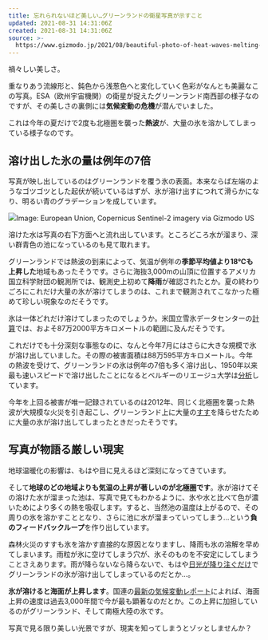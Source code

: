 ```yaml
---
title: 忘れられないほど美しい…グリーンランドの衛星写真が示すこと
updated: 2021-08-31 14:31:06Z
created: 2021-08-31 14:31:06Z
source: >-
  https://www.gizmodo.jp/2021/08/beautiful-photo-of-heat-waves-melting-ice-in-greenland.html
---
```


禍々しい美しさ。

重なりあう流線形と、鈍色から浅葱色へと変化していく色彩がなんとも美麗なこの写真。ESA（欧州宇宙機関）の衛星が捉えたグリーンランド南西部の様子なのですが、その美しさの裏側には**気候変動の危機**が潜んでいました。

これは今年の夏だけで2度も北極圏を襲った**熱波**が、大量の氷を溶かしてしまっている様子なのです。

## 溶け出した氷の量は例年の7倍

写真が映し出しているのはグリーンランドを覆う氷の表面。本来ならば左端のようなゴツゴツとした起伏が続いているはずが、氷が溶け出すにつれて滑らかになり、明るい青のグラデーションを成しています。

![](https://assets.media-platform.com/gizmodo/dist/images/2021/08/27/210827_hauntingphoto_withcaptions-w1280.jpg)Image: European Union, Copernicus Sentinel-2 imagery via Gizmodo US

溶けた水は写真の右下方面へと流れ出しています。ところどころ水が溜まり、深い群青色の池になっているのも見て取れます。

グリーンランドでは熱波の到来によって、気温が例年の**季節平均値より18℃も上昇した**地域もあったそうです。さらに海抜3,000mの山頂に位置するアメリカ国立科学財団の観測所では、観測史上初めて**降雨**が確認されたとか。夏の終わりごろにこれだけ大量の氷が溶けてしまうのは、これまで観測されてこなかった極めて珍しい現象なのだそうです。

氷は一体どれだけ溶けてしまったのでしょうか。米国立雪氷データセンターの[計算](https://nsidc.org/greenland-today/2021/08/rain-at-the-summit-of-greenland/)では、およそ87万2000平方キロメートルの範囲に及んだそうです。

これだけでも十分深刻な事態なのに、なんと今年7月にはさらに大きな規模で氷が溶け出していました。その際の被害面積は88万595平方キロメートル。今年の熱波を受けて、グリーンランドの氷は例年の7倍も多く溶け出し、1950年以来最も速いスピードで溶け出したことになるとベルギーのリエージュ大学は[分析](https://twitter.com/xavierfettweis/status/1426810172685574146?s=20)しています。

今年を上回る被害が唯一記録されているのは2012年、同じく北極圏を襲った熱波が大規模な火災を引き起こし、グリーンランド上に大量の[すす](https://www.climatecentral.org/news/arctic-wildfires-pose-growing-threat-to-greenland-ice-15334)を降らせたために大量の氷が溶け出してしまったときだったそうです。

## 写真が物語る厳しい現実

地球温暖化の影響は、もはや目に見えるほど深刻になってきています。

そして**地球のどの地域よりも気温の上昇が著しいのが北極圏です**。氷が溶けてその溶けた水が溜まった池は、写真で見てもわかるように、氷や水と比べて色が濃いためにより多くの熱を吸収します。すると、当然池の温度は上がるので、その周りの氷を溶かすこととなり、さらに池に水が溜まっていってしまう…という**負のフィードバックループ**を作り出しています。

森林火災のすすも氷を溶かす直接的な原因となりますし、降雨も氷の溶解を早めてしまいます。雨粒が氷に空けてしまう穴が、氷そのものを不安定にしてしまうことさえあります。雨が降らないなら降らないで、もはや[日光が降り注ぐだけ](https://gizmodo.com/great-now-we-have-to-worry-about-sunny-skies-melting-g-1842906169)でグリーンランドの氷が溶け出してしまっているのだとか…。

**氷が溶けると海面が上昇します**。国連の[最新の気候変動レポート](https://www.ipcc.ch/report/ar6/wg1/)によれば、海面上昇の速度は過去3,000年間で今が最も顕著なのだとか。この上昇に加担しているのがグリーンランド、そして南極大陸の氷です。

写真で見る限り美しい光景ですが、現実を知ってしまうとゾッとしませんか？